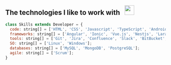 
<h2>The technologies I like to work with &nbsp; <img src="https://media4.giphy.com/media/SS8CV2rQdlYNLtBCiF/giphy.gif?cid=790b7611aac991e97fce8a37b631417792a32ea6a8de249f&rid=giphy.gif&ct=g" width = 30px> </h2>


```javascript
class Skills extends Developer = {
  code: string[] = ['HTML', 'CSS', 'Javascript', 'TypeScript', 'Android', 'Java', 'Firebase', 'Node.js', 'PHP', 'C', 'C++'];
  frameworks: string[] = ['Angular', 'Ionic', 'Vue.js', 'Nestjs', 'Laravel' ];
  tools: string[] = ['Git', 'Jira', 'Confluence', 'Slack', 'BitBucket', 'VSCode', 'Postman'];
  SO: string[] = ['Linux', 'Windows'];
  databases: string[] = ['MySQL', 'MongoDB', 'PostgreSQL'];
  agile: string[] = ['Scrum'];
}
```
